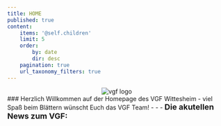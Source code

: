 ```yaml
---
title: HOME
published: true
content:
    items: '@self.children'
    limit: 5
    order:
        by: date
        dir: desc
    pagination: true
    url_taxonomy_filters: true
---
```


<div style="text-align: center">
<img alt="vgf logo" src="/user/pages/01.home/vgf-logo-klein.png">
</div>
### Herzlich Willkommen auf der Homepage des VGF Wittesheim - viel Spaß beim Blättern wünscht Euch das VGF Team!
- - -
<b style="font-size: large">Die akutellen News zum VGF:</b>